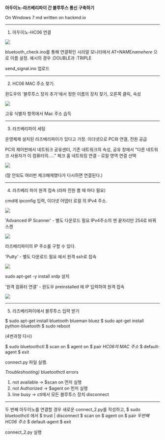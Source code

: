 **아두이노-라즈베리파이 간 블루투스 통신 구축하기**

On Windows 7
md written on hackmd.io


---

1. 아두이노-HC06 연결

![](https://i.imgur.com/iN8fjrd.png)


bluetooth_check.ino를 통해 연결확인
시리얼 모니터에서 AT+NAME*namehere* 으로 이름 설정. 예시의 경우 :DOUBLE과 :TRIPLE

send_signal.ino 업로드

---

2. HC06 MAC 주소 찾기. 

윈도우의 '블루투스 장치 추가'에서 정한 이름의 장치 찾기, 오른쪽 클릭, 속성

![](https://i.imgur.com/q3WkXrP.png)

고유 식별자 항목에서 Mac 주소 습득



---

3. 라즈베리파이 세팅 

운영체제 설치된 라즈베리파이가 있다고 가정. 
이더넷으로 PC와 연결, 전원 공급

PC의 제어판에서 네트워크 공유센터, 기존 네트워크의 속성,
공유 창에서 "다른 네트워크 사용자가 이 컴퓨터의....." 체크
홈 네트워킹 연결 - 로컬 영역 연결 선택

![](https://i.imgur.com/KdJ4YQE.png)

(잘 안되도 여러번 체크해제했다가 다시하면 연결된다.)


---

4. 라즈베리 파이 원격 접속 (라파 전원 켤 때 마다 필요)

cmd에 ipconfig 입력, 이더넷 어댑터 로컬 의 IPv4 주소. 

![](https://i.imgur.com/t0KclBO.png)


'Advanced IP Scanner' - 별도 다운로드 필요
IPv4주소의 맨 끝자리만 254로 바꿔 스캔

![](https://i.imgur.com/3tHXxIQ.png)

라즈베리파이의 IP 주소를 구할 수 있다. 

'Putty' - 별도 다운로드 필요 
에서 원격 ssh로 접속 

![](https://i.imgur.com/8l3C04Y.png)

sudo apt-get -y install xrdp  설치

'원격 컴퓨터 연결' - 윈도우 preinstalled 
에 IP 입력하여 원격 접속

![](https://i.imgur.com/IiNv2dE.png)


---

5. 라즈베리파이에서 블루투스 입력 받기

$ sudo apt-get install bluetooth blueman bluez
$ sudo apt-get install python-bluetooth
$ sudo reboot

(4번과정 다시)

$ sudo bluetoothctl
$ scan on
$ agent on
$ pair *HC06의 MAC 주소*
$ default-agent
$ exit

connect.py 파일 실행. 

*Troubleshooting)*
bluetoothctl errors
1. not available -> $scan on 먼저 실행
2. not Authorized -> $agent on 먼저 실행
3. line busy -> ctl에서 모든 블루투스 장치 disconnect

---

두 번째 아두이노를 연결할 경우
새로운 connect_2.py를 작성하고,
$ sudo bluetoothctl 에서
$ trust | disconnect
$ scan on
$ agent on
$ pair *두번째 HC06 주소*
$ default-agent
$ exit

connect_2.py 실행